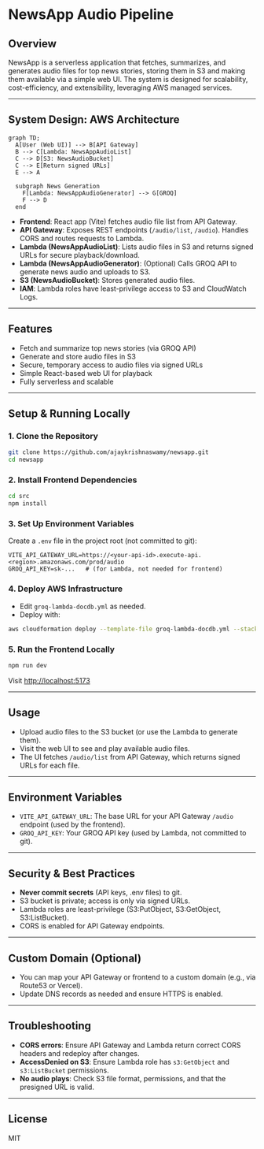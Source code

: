 # NewsApp Audio Pipeline

## Overview
NewsApp is a serverless application that fetches, summarizes, and generates audio files for top news stories, storing them in S3 and making them available via a simple web UI. The system is designed for scalability, cost-efficiency, and extensibility, leveraging AWS managed services.

---

## System Design: AWS Architecture

```mermaid
graph TD;
  A[User (Web UI)] --> B[API Gateway]
  B --> C[Lambda: NewsAppAudioList]
  C --> D[S3: NewsAudioBucket]
  C --> E[Return signed URLs]
  E --> A

  subgraph News Generation
    F[Lambda: NewsAppAudioGenerator] --> G[GROQ]
    F --> D
  end
```

- **Frontend**: React app (Vite) fetches audio file list from API Gateway.
- **API Gateway**: Exposes REST endpoints (`/audio/list`, `/audio`). Handles CORS and routes requests to Lambda.
- **Lambda (NewsAppAudioList)**: Lists audio files in S3 and returns signed URLs for secure playback/download.
- **Lambda (NewsAppAudioGenerator)**: (Optional) Calls GROQ API to generate news audio and uploads to S3.
- **S3 (NewsAudioBucket)**: Stores generated audio files.
- **IAM**: Lambda roles have least-privilege access to S3 and CloudWatch Logs.

---

## Features
- Fetch and summarize top news stories (via GROQ API)
- Generate and store audio files in S3
- Secure, temporary access to audio files via signed URLs
- Simple React-based web UI for playback
- Fully serverless and scalable

---

## Setup & Running Locally

### 1. **Clone the Repository**
```sh
git clone https://github.com/ajaykrishnaswamy/newsapp.git
cd newsapp
```

### 2. **Install Frontend Dependencies**
```sh
cd src
npm install
```

### 3. **Set Up Environment Variables**
Create a `.env` file in the project root (not committed to git):
```
VITE_API_GATEWAY_URL=https://<your-api-id>.execute-api.<region>.amazonaws.com/prod/audio
GROQ_API_KEY=sk-...   # (for Lambda, not needed for frontend)
```

### 4. **Deploy AWS Infrastructure**
- Edit `groq-lambda-docdb.yml` as needed.
- Deploy with:
```sh
aws cloudformation deploy --template-file groq-lambda-docdb.yml --stack-name newsapp-audio-stack --capabilities CAPABILITY_NAMED_IAM
```

### 5. **Run the Frontend Locally**
```sh
npm run dev
```
Visit [http://localhost:5173](http://localhost:5173)

---

## Usage
- Upload audio files to the S3 bucket (or use the Lambda to generate them).
- Visit the web UI to see and play available audio files.
- The UI fetches `/audio/list` from API Gateway, which returns signed URLs for each file.

---

## Environment Variables
- `VITE_API_GATEWAY_URL`: The base URL for your API Gateway `/audio` endpoint (used by the frontend).
- `GROQ_API_KEY`: Your GROQ API key (used by Lambda, not committed to git).

---

## Security & Best Practices
- **Never commit secrets** (API keys, .env files) to git.
- S3 bucket is private; access is only via signed URLs.
- Lambda roles are least-privilege (S3:PutObject, S3:GetObject, S3:ListBucket).
- CORS is enabled for API Gateway endpoints.

---

## Custom Domain (Optional)
- You can map your API Gateway or frontend to a custom domain (e.g., via Route53 or Vercel).
- Update DNS records as needed and ensure HTTPS is enabled.

---

## Troubleshooting
- **CORS errors**: Ensure API Gateway and Lambda return correct CORS headers and redeploy after changes.
- **AccessDenied on S3**: Ensure Lambda role has `s3:GetObject` and `s3:ListBucket` permissions.
- **No audio plays**: Check S3 file format, permissions, and that the presigned URL is valid.

---

## License
MIT
